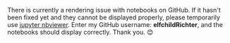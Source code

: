 There is currently a rendering issue with notebooks on GitHub. If it hasn't been fixed yet and they cannot be displayed properly, please temporarily use [jupyter nbviewer](https://nbviewer.org). Enter my GitHub username: **elfchildRichter**, and the notebooks should display correctly. Thank you. 😊
